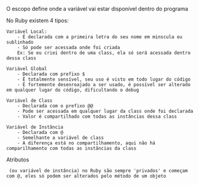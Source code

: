 O escopo define onde a variável vai estar disponível dentro do programa

No Ruby existem 4 tipos:

    Variável Local: 
        - É declarada com a primeira letra do seu nome em minscula ou sublinhado
        - Só pode ser acessada onde foi criada
        Ex: Se eu criei dentro de uma class, ela só será acessada dentro dessa class

    Variável Global
        - Declarada com prefixo $
        - É totalmente sensível, seu uso é visto em todo lugar do código
        - É fortemente desenroajado a ser usado, é possível ser alterado em qualquer lugar do código, dificultando o debug

    Variável de Class
        - Declarada com o prefixo @@
        - Pode ser acessada em qualquer lugar da class onde foi declarada
        - Valor é compartilhado com todas as instâncias dessa class

    Variável de Instância
        - Declarada com @
        - Semelhante a variável de class
        - A diferença está no compartilhamento, aqui não há comparilhamento com todas as instâncias da class


Atributos
    
     (ou variável de instância) no Ruby são sempre 'privados' e começam com @, eles só podem ser alterados pelo método de um objeto